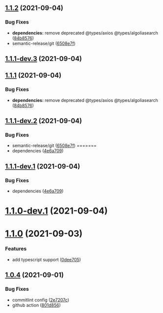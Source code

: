 ## [1.1.2](https://github.com/metalcamp/stockx-data/compare/v1.1.1...v1.1.2) (2021-09-04)


### Bug Fixes

* **dependencies:** remove deprecated @types/axios @types/algoliasearch ([84b8576](https://github.com/metalcamp/stockx-data/commit/84b8576c32a428be7ad5c9a6d34dd43d0fb9cebf))
* semantic-release/git ([6508e7f](https://github.com/metalcamp/stockx-data/commit/6508e7fd087ec79e3d011d66ef7b475f2f92817b))

## [1.1.1-dev.3](https://github.com/metalcamp/stockx-data/compare/v1.1.1-dev.2...v1.1.1-dev.3) (2021-09-04)
## [1.1.1](https://github.com/metalcamp/stockx-data/compare/v1.1.0...v1.1.1) (2021-09-04)


### Bug Fixes

* **dependencies:** remove deprecated @types/axios @types/algoliasearch ([84b8576](https://github.com/metalcamp/stockx-data/commit/84b8576c32a428be7ad5c9a6d34dd43d0fb9cebf))

## [1.1.1-dev.2](https://github.com/metalcamp/stockx-data/compare/v1.1.1-dev.1...v1.1.1-dev.2) (2021-09-04)


### Bug Fixes

* semantic-release/git ([6508e7f](https://github.com/metalcamp/stockx-data/commit/6508e7fd087ec79e3d011d66ef7b475f2f92817b))
=======
* dependencies ([4e6a709](https://github.com/metalcamp/stockx-data/commit/4e6a709afdf59abe1f3844794a93517a69807362))

## [1.1.1-dev.1](https://github.com/metalcamp/stockx-data/compare/v1.1.0...v1.1.1-dev.1) (2021-09-04)


### Bug Fixes

* dependencies ([4e6a709](https://github.com/metalcamp/stockx-data/commit/4e6a709afdf59abe1f3844794a93517a69807362))

# [1.1.0-dev.1](https://github.com/metalcamp/stockx-data/compare/v1.0.4...v1.1.0-dev.1) (2021-09-04)
# [1.1.0](https://github.com/metalcamp/stockx-data/compare/v1.0.4...v1.1.0) (2021-09-03)

### Features

* add typescript support ([0dee705](https://github.com/metalcamp/stockx-data/commit/0dee7058ce13e1b0029430055578a3142059b5bc))

## [1.0.4](https://github.com/metalcamp/stockx-data/compare/v1.0.3...v1.0.4) (2021-09-01)

### Bug Fixes

- commitlint config ([2e7207c](https://github.com/metalcamp/stockx-data/commit/2e7207c2e8a4a6cea9fed4c8f962ed727c0541eb))
- github action ([801d856](https://github.com/metalcamp/stockx-data/commit/801d8569308f139c52ebc800297f1343cb8a32bd))
